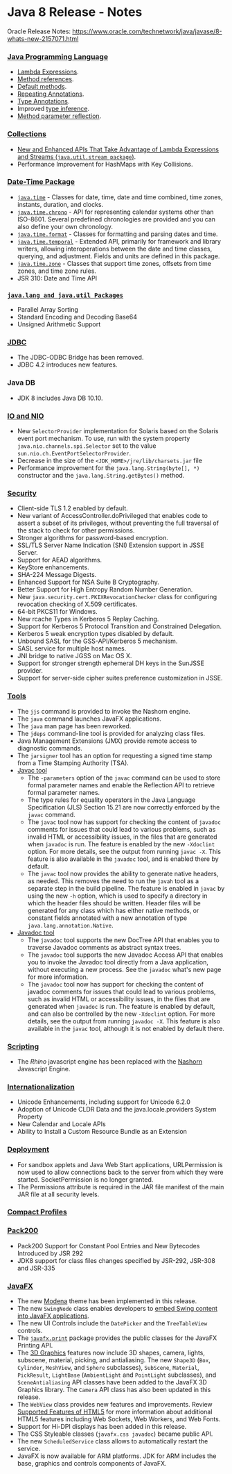 # Java 8 Release - Notes

Oracle Release Notes: https://www.oracle.com/technetwork/java/javase/8-whats-new-2157071.html

### [Java Programming Language](https://docs.oracle.com/javase/8/docs/technotes/guides/language/enhancements.html#javase8)

* [Lambda Expressions](https://docs.oracle.com/javase/tutorial/java/javaOO/lambdaexpressions.html).
* [Method references](https://docs.oracle.com/javase/tutorial/java/javaOO/methodreferences.html).
* [Default methods](https://docs.oracle.com/javase/tutorial/java/IandI/defaultmethods.html).
* [Repeating Annotations](https://docs.oracle.com/javase/tutorial/java/annotations/repeating.html).
* [Type Annotations](https://docs.oracle.com/javase/tutorial/java/annotations/type_annotations.html).
* Improved [type inference](https://docs.oracle.com/javase/tutorial/java/generics/genTypeInference.html).
* [Method parameter reflection](https://docs.oracle.com/javase/tutorial/reflect/member/methodparameterreflection.html).

### [Collections](https://docs.oracle.com/javase/8/docs/technotes/guides/collections/changes8.html)

* [New and Enhanced APIs That Take Advantage of Lambda Expressions and Streams (`java.util.stream package`)](https://docs.oracle.com/javase/8/docs/technotes/guides/language/lambda_api_jdk8.html).
* Performance Improvement for HashMaps with Key Collisions.

### [Date-Time Package](https://docs.oracle.com/javase/8/docs/technotes/guides/datetime/index.html)

* [`java.time`](https://docs.oracle.com/javase/8/docs/api/java/time/package-summary.html) - Classes for date, time, date and time combined, time zones, instants, duration, and clocks.
* [`java.time.chrono`](https://docs.oracle.com/javase/8/docs/api/java/time/chrono/package-summary.html) - API for representing calendar systems other than ISO-8601. Several predefined chronologies are provided and you can also define your own chronology.
* [`java.time.format`](https://docs.oracle.com/javase/8/docs/api/java/time/format/package-summary.html) - Classes for formatting and parsing dates and time.
* [`java.time.temporal`](https://docs.oracle.com/javase/8/docs/api/java/time/temporal/package-summary.html) - Extended API, primarily for framework and library writers, allowing interoperations between the date and time classes, querying, and adjustment. Fields and units are defined in this package.
* [`java.time.zone`](https://docs.oracle.com/javase/8/docs/api/java/time/zone/package-summary.html) - Classes that support time zones, offsets from time zones, and time zone rules.
* JSR 310: Date and Time API

### [`java.lang and java.util Packages`](https://docs.oracle.com/javase/8/docs/technotes/guides/lang/enhancements.html#jdk8)

* Parallel Array Sorting
* Standard Encoding and Decoding Base64
* Unsigned Arithmetic Support

### [JDBC](https://docs.oracle.com/javase/8/docs/technotes/guides/jdbc/)

* The JDBC-ODBC Bridge has been removed.
* JDBC 4.2 introduces new features.

### Java DB

* JDK 8 includes Java DB 10.10.

### [IO and NIO](https://docs.oracle.com/javase/8/docs/technotes/guides/io/enhancements.html#jdk8)

* New `SelectorProvider` implementation for Solaris based on the Solaris event port mechanism. To use, run with the system property `java.nio.channels.spi.Selector` set to the value `sun.nio.ch.EventPortSelectorProvider`.
* Decrease in the size of the `<JDK_HOME>/jre/lib/charsets.jar` file
* Performance improvement for the `java.lang.String(byte[], *)` constructor and the `java.lang.String.getBytes()` method.

### [Security](https://docs.oracle.com/javase/8/docs/technotes/guides/security/enhancements-8.html)

* Client-side TLS 1.2 enabled by default.
* New variant of AccessController.doPrivileged that enables code to assert a subset of its privileges, without preventing the full traversal of the stack to check for other permissions.
* Stronger algorithms for password-based encryption.
* SSL/TLS Server Name Indication (SNI) Extension support in JSSE Server.
* Support for AEAD algorithms.
* KeyStore enhancements.
* SHA-224 Message Digests.
* Enhanced Support for NSA Suite B Cryptography.
* Better Support for High Entropy Random Number Generation.
* New `java.security.cert.PKIXRevocationChecker` class for configuring revocation checking of X.509 certificates.
* 64-bit PKCS11 for Windows.
* New rcache Types in Kerberos 5 Replay Caching.
* Support for Kerberos 5 Protocol Transition and Constrained Delegation.
* Kerberos 5 weak encryption types disabled by default.
* Unbound SASL for the GSS-API/Kerberos 5 mechanism.
* SASL service for multiple host names.
* JNI bridge to native JGSS on Mac OS X.
* Support for stronger strength ephemeral DH keys in the SunJSSE provider.
* Support for server-side cipher suites preference customization in JSSE.

### [Tools](https://docs.oracle.com/javase/8/docs/technotes/tools/enhancements-8.html)

* The `jjs` command is provided to invoke the Nashorn engine.
* The `java` command launches JavaFX applications.
* The `java` man page has been reworked.
* The `jdeps` command-line tool is provided for analyzing class files.
* Java Management Extensions (JMX) provide remote access to diagnostic commands.
* The `jarsigner` tool has an option for requesting a signed time stamp from a Time Stamping Authority (TSA).
* [Javac tool](https://docs.oracle.com/javase/8/docs/technotes/guides/javac/index.html)
  - The `-parameters` option of the `javac` command can be used to store formal parameter names and enable the Reflection API to retrieve formal parameter names.
  - The type rules for equality operators in the Java Language Specification (JLS) Section 15.21 are now correctly enforced by the `javac` command.
  - The `javac` tool now has support for checking the content of `javadoc` comments for issues that could lead to various problems, such as invalid HTML or accessibility issues, in the files that are generated when `javadoc` is run. The feature is enabled by the new `-Xdoclint` option. For more details, see the output from running `javac -X`. This feature is also available in the `javadoc` tool, and is enabled there by default.
  - The `javac` tool now provides the ability to generate native headers, as needed. This removes the need to run the `javah` tool as a separate step in the build pipeline. The feature is enabled in `javac` by using the new `-h` option, which is used to specify a directory in which the header files should be written. Header files will be generated for any class which has either native methods, or constant fields annotated with a new annotation of type `java.lang.annotation.Native`.
* [Javadoc tool](https://docs.oracle.com/javase/8/docs/technotes/guides/javadoc/whatsnew-8.html)
  - The `javadoc` tool supports the new DocTree API that enables you to traverse Javadoc comments as abstract syntax trees.
  - The `javadoc` tool supports the new Javadoc Access API that enables you to invoke the Javadoc tool directly from a Java application, without executing a new process. See the `javadoc` what's new page for more information.
  - The `javadoc` tool now has support for checking the content of javadoc comments for issues that could lead to various problems, such as invalid HTML or accessibility issues, in the files that are generated when `javadoc` is run. The feature is enabled by default, and can also be controlled by the new `-Xdoclint` option. For more details, see the output from running `javadoc -X`. This feature is also available in the `javac` tool, although it is not enabled by default there.

### [Scripting](http://docs.oracle.com/javase/8/docs/technotes/guides/scripting/enhancements.html#jdk8)

* The *Rhino* javascript engine has been replaced with the [Nashorn](http://docs.oracle.com/javase/8/docs/technotes/guides/scripting/nashorn/) Javascript Engine.

### [Internationalization](https://docs.oracle.com/javase/8/docs/technotes/guides/intl/enhancements.8.html)

* Unicode Enhancements, including support for Unicode 6.2.0
* Adoption of Unicode CLDR Data and the java.locale.providers System Property
* New Calendar and Locale APIs
* Ability to Install a Custom Resource Bundle as an Extension

### [Deployment](https://docs.oracle.com/javase/8/docs/technotes/guides/jweb/enhancements-8.html)

* For sandbox applets and Java Web Start applications, URLPermission is now used to allow connections back to the server from which they were started. SocketPermission is no longer granted.
* The Permissions attribute is required in the JAR file manifest of the main JAR file at all security levels.

### [Compact Profiles](https://docs.oracle.com/javase/8/docs/technotes/guides/compactprofiles/)

### [Pack200](http://docs.oracle.com/javase/8/docs/technotes/guides/pack200/enhancements.html)

* Pack200 Support for Constant Pool Entries and New Bytecodes Introduced by JSR 292
* JDK8 support for class files changes specified by JSR-292, JSR-308 and JSR-335

### [JavaFX](https://docs.oracle.com/javase/8/javase-clienttechnologies.htm)

* The new [Modena](http://fxexperience.com/2013/03/modena-theme-update/) theme has been implemented in this release.
* The new `SwingNode` class enables developers to [embed Swing content into JavaFX applications](https://docs.oracle.com/javase/8/javafx/interoperability-tutorial/embed-swing.htm).
* The new UI Controls include the `DatePicker` and the `TreeTableView` controls.
* The [`javafx.print`](https://docs.oracle.com/javase/8/javafx/api/javafx/print/package-summary.html) package provides the public classes for the JavaFX Printing API.
* The [3D Graphics](https://docs.oracle.com/javase/8/javafx/graphics-tutorial/javafx-3d-graphics.htm) features now include 3D shapes, camera, lights, subscene, material, picking, and antialiasing. The new `Shape3D` (`Box`, `Cylinder`, `MeshView`, and `Sphere` subclasses), `SubScene`, `Material`, `PickResult`, `LightBase` (`AmbientLight` and `PointLight` subclasses), and `SceneAntialiasing` API classes have been added to the JavaFX 3D Graphics library. The `Camera` API class has also been updated in this release.
* The `WebView` class provides new features and improvements. Review [Supported Features of HTML5](https://docs.oracle.com/javase/8/javafx/embedded-browser-tutorial/index.html) for more information about additional HTML5 features including Web Sockets, Web Workers, and Web Fonts.
* Support for Hi-DPI displays has been added in this release.
* The CSS Styleable classes (`javafx.css javadoc`) became public API.
* The new `ScheduledService` class allows to automatically restart the service.
* JavaFX is now available for ARM platforms. JDK for ARM includes the base, graphics and controls components of JavaFX.
